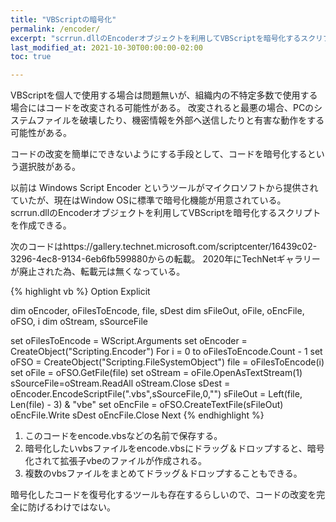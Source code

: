 ```yaml
---
title: "VBScriptの暗号化"
permalink: /encoder/
excerpt: "scrrun.dllのEncoderオブジェクトを利用してVBScriptを暗号化するスクリプトを作成できる"
last_modified_at: 2021-10-30T00:00:00-02:00
toc: true

---
```


VBScriptを個人で使用する場合は問題無いが、組織内の不特定多数で使用する場合にはコードを改変される可能性がある。
改変されると最悪の場合、PCのシステムファイルを破壊したり、機密情報を外部へ送信したりと有害な動作をする可能性がある。

コードの改変を簡単にできないようにする手段として、コードを暗号化するという選択肢がある。

以前は Windows Script Encoder というツールがマイクロソフトから提供されていたが、現在はWindow OSに標準で暗号化機能が用意されている。
scrrun.dllのEncoderオブジェクトを利用してVBScriptを暗号化するスクリプトを作成できる。

次のコードはhttps://gallery.technet.microsoft.com/scriptcenter/16439c02-3296-4ec8-9134-6eb6fb599880からの転載。
2020年にTechNetギャラリーが廃止された為、転載元は無くなっている。

{% highlight vb %}
Option Explicit 
 
dim oEncoder, oFilesToEncode, file, sDest 
dim sFileOut, oFile, oEncFile, oFSO, i 
dim oStream, sSourceFile 
 
set oFilesToEncode = WScript.Arguments 
set oEncoder = CreateObject("Scripting.Encoder") 
For i = 0 to oFilesToEncode.Count - 1 
    set oFSO = CreateObject("Scripting.FileSystemObject") 
    file = oFilesToEncode(i) 
    set oFile = oFSO.GetFile(file) 
    set oStream = oFile.OpenAsTextStream(1) 
    sSourceFile=oStream.ReadAll 
    oStream.Close 
    sDest = oEncoder.EncodeScriptFile(".vbs",sSourceFile,0,"") 
    sFileOut = Left(file, Len(file) - 3) & "vbe" 
    set oEncFile = oFSO.CreateTextFile(sFileOut) 
    oEncFile.Write sDest 
    oEncFile.Close 
Next 
{% endhighlight %}

1. このコードをencode.vbsなどの名前で保存する。
1. 暗号化したいvbsファイルをencode.vbsにドラッグ＆ドロップすると、暗号化されて拡張子vbeのファイルが作成される。
1. 複数のvbsファイルをまとめてドラッグ＆ドロップすることもできる。

暗号化したコードを復号化するツールも存在するらしいので、コードの改変を完全に防げるわけではない。
